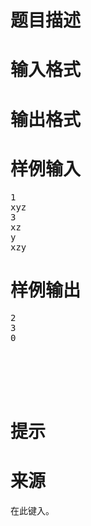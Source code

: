 

# 题目描述



# 输入格式



# 输出格式



# 样例输入


<pre>1
xyz
3
xz
y
xzy</pre>

# 样例输出


<pre>2
3
0




 <img src="/upload/image/20170425/20170425154135_30924.png" alt=""/> </pre>

# 提示



# 来源


<p>
在此键入。
</p>
